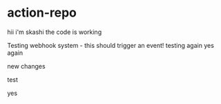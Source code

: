 # action-repo

hii i'm skashi
the code is working

Testing webhook system - this should trigger an event!
testing again
yes again

new changes

test


yes
